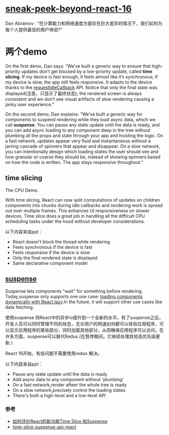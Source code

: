 # [sneak-peek-beyond-react-16](https://reactjs.org/blog/2018/03/01/sneak-peek-beyond-react-16.html)
Dan Abramov : “在计算能力和网络速度方面存在巨大差异的情况下，我们如何为每个人提供最佳的用户体验?”

# 两个demo
On the first demo, Dan says: “We’ve built a generic way to ensure that high-priority updates don’t get blocked by a low-priority update, called **time slicing**. If my device is fast enough, it feels almost like it’s synchronous; if my device is slow, the app still feels responsive. It adapts to the device thanks to the [requestIdleCallback](https://developers.google.com/web/updates/2015/08/using-requestidlecallback) API. Notice that only the final state was displayed(注意，只显示了最终状态); the rendered screen is always consistent and we don’t see visual artifacts of slow rendering causing a janky user experience.”

On the second demo, Dan explains: “We’ve built a generic way for components to suspend rendering while they load async data, which we call **suspense**. You can pause any state update until the data is ready, and you can add async loading to any component deep in the tree without plumbing all the props and state through your app and hoisting the logic. On a fast network, updates appear very fluid and instantaneous without a jarring cascade of spinners that appear and disappear. On a slow network, you can intentionally design which loading states the user should see and how granular or coarse they should be, instead of showing spinners based on how the code is written. The app stays responsive throughout.”

## time slicing
The CPU Demo.

With time slicing, React can now split computations of updates on children components into chunks during idle callbacks and rendering work is spread out over multiple frames. This enhances UI responsiveness on slower devices. Time slice does a great job in handling all the difficult CPU scheduling tasks under the hood without developer considerations.

以下内容来自ppt：
* React doesn't block the thread while rendering 
* Feels synchronous if the device is fast
* Feels responsive if the device is slow
* Only the final rendered state is displayed
* Same declarative component model


## [suspense](https://reactjs.org/docs/react-api.html#suspense)
Suspense lets components "wait" for something before rendering. Today,suspense only supports one use case: [loading components dynamically with React.lazy](https://reactjs.org/docs/code-splitting.html#reactlazy).In the future, it will support other use cases like data fetching.

使用suspense 将React中的异步io提升到一个全新的水平。有了suspense之后，开发人员可以同时管理不同的状态，无论用户的网速如何都可以体验应用程序，可以显示应用程序的某些部分，同时加载其他部分，从而确保应用程序可以访问。在许多方面，suspense可以替代Redux.(在暂停期间，它继续处理其他高优先级更新.)

React 16开始，有些问题不需要使用redux 解决。

以下内容来自ppt：
* Pause any state update until the data is ready
* Add async data to any component without 'plumbing'
* On a fast network,render afteer the whole tree is ready
* On a slow network,precisely control the loading states
* There's both a high-level and a low-level API

### 参考
* [如何评价React的新功能Time Slice 和Suspense](https://www.zhihu.com/question/268028123/answer/332182059)
* [time-slice-suspense-api-react](https://blog.pusher.com/time-slice-suspense-api-react-17/)
  